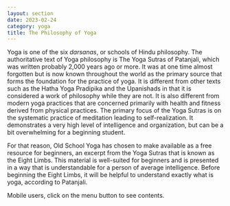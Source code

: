 ```yaml
---
layout: section
date: 2023-02-24
category: yoga
title: The Philosophy of Yoga
---
```

Yoga is one of the six *darsanas*, or schools of Hindu philosophy. The authoritative text of Yoga philosophy is The Yoga Sutras of Patanjali, which was written probably 2,000 years ago or more. It was at one time almost forgotten but is now known throughout the world as the primary source that forms the foundation for the practice of yoga. It is different from other texts such as the Hatha Yoga Pradipika and the Upanishads in that it is considered a work of philosophy while they are not. It is also different from modern yoga practices that are concerned primarily with health and fitness derived from physical practices. The primary focus of the Yoga Sutras is on the systematic practice of meditation leading to self-realization. It demonstrates a very high level of intelligence and organization, but can be a bit overwhelming for a beginning student.

For that reason, Old School Yoga has chosen to make available as a free resource for beginners, an excerpt from the Yoga Sutras that is known as the Eight Limbs. This material is well-suited for beginners and is presented in a way that is understandable for a person of average intelligence. Before beginning the Eight Limbs, it will be helpful to understand exactly what is yoga, according to Patanjali.

Mobile users, click on the menu button to see contents.
